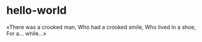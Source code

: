 # hello-world
«There was a crooked man, Who had a crooked smile, Who lived in a shoe, For a... while...»
